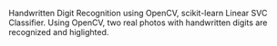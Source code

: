 Handwritten Digit Recognition using OpenCV, scikit-learn Linear SVC Classifier.
Using OpenCV, two real photos with handwritten digits are recognized and higlighted.
